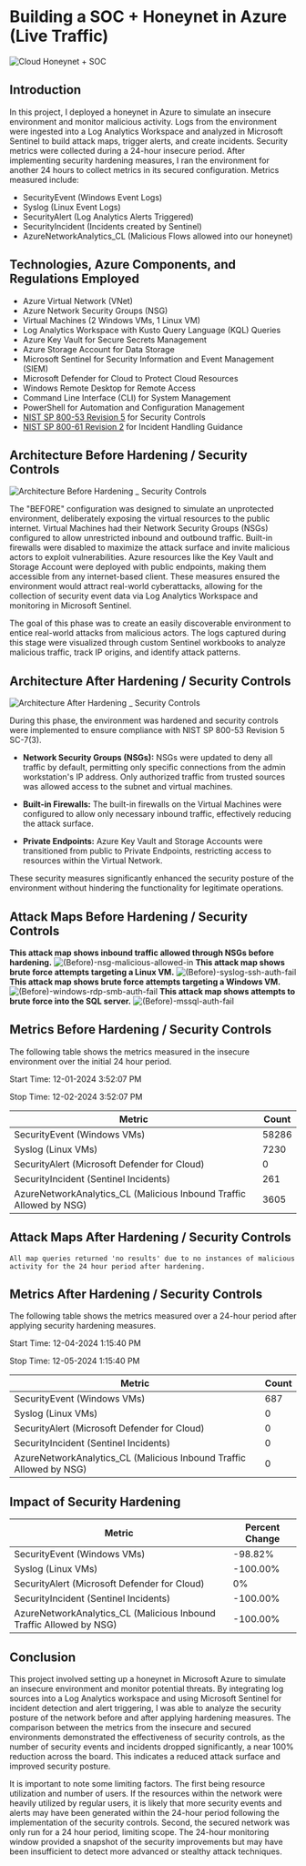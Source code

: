 # Building a SOC + Honeynet in Azure (Live Traffic)
![Cloud Honeynet + SOC](https://github.com/user-attachments/assets/641e6b1d-791b-4641-8a1f-02fb8336c6fc)




## Introduction

In this project, I deployed a honeynet in Azure to simulate an insecure environment and monitor malicious activity. Logs from the environment were ingested into a Log Analytics Workspace and analyzed in Microsoft Sentinel to build attack maps, trigger alerts, and create incidents. Security metrics were collected during a 24-hour insecure period. After implementing security hardening measures, I ran the environment for another 24 hours to collect metrics in its secured configuration. Metrics measured include:

- SecurityEvent (Windows Event Logs)
- Syslog (Linux Event Logs)
- SecurityAlert (Log Analytics Alerts Triggered)
- SecurityIncident (Incidents created by Sentinel)
- AzureNetworkAnalytics_CL (Malicious Flows allowed into our honeynet)

## Technologies, Azure Components, and Regulations Employed

- Azure Virtual Network (VNet)
- Azure Network Security Groups (NSG)
- Virtual Machines (2 Windows VMs, 1 Linux VM)
- Log Analytics Workspace with Kusto Query Language (KQL) Queries
- Azure Key Vault for Secure Secrets Management
- Azure Storage Account for Data Storage
- Microsoft Sentinel for Security Information and Event Management (SIEM)
- Microsoft Defender for Cloud to Protect Cloud Resources
- Windows Remote Desktop for Remote Access
- Command Line Interface (CLI) for System Management
- PowerShell for Automation and Configuration Management
- <a href="https://csrc.nist.gov/pubs/sp/800/53/r5/upd1/final"> NIST SP 800-53 Revision 5</a> for Security Controls
- <a href="https://csrc.nist.gov/pubs/sp/800/61/r2/final"> NIST SP 800-61 Revision 2</a> for Incident Handling Guidance


## Architecture Before Hardening / Security Controls
![Architecture Before Hardening _ Security Controls](https://github.com/user-attachments/assets/e1d5f5ed-c28c-4ad7-9cdb-e5b3ed12b015)

The "BEFORE" configuration was designed to simulate an unprotected environment, deliberately exposing the virtual resources to the public internet. Virtual Machines had their Network Security Groups (NSGs) configured to allow unrestricted inbound and outbound traffic. Built-in firewalls were disabled to maximize the attack surface and invite malicious actors to exploit vulnerabilities. Azure resources like the Key Vault and Storage Account were deployed with public endpoints, making them accessible from any internet-based client. These measures ensured the environment would attract real-world cyberattacks, allowing for the collection of security event data via Log Analytics Workspace and monitoring in Microsoft Sentinel.

The goal of this phase was to create an easily discoverable environment to entice real-world attacks from malicious actors. The logs captured during this stage were visualized through custom Sentinel workbooks to analyze malicious traffic, track IP origins, and identify attack patterns.


## Architecture After Hardening / Security Controls
![Architecture After Hardening _ Security Controls](https://github.com/user-attachments/assets/a0a04c20-2a52-4a45-9dc6-ea088dfcaeb5)

During this phase, the environment was hardened and security controls were implemented to ensure compliance with NIST SP 800-53 Revision 5 SC-7(3).

- **Network Security Groups (NSGs):** NSGs were updated to deny all traffic by default, permitting only specific connections from the admin workstation's IP address. Only authorized traffic from trusted sources was allowed access to the subnet and virtual machines.

- **Built-in Firewalls:** The built-in firewalls on the Virtual Machines were configured to allow only necessary inbound traffic, effectively reducing the attack surface.

- **Private Endpoints:** Azure Key Vault and Storage Accounts were transitioned from public to Private Endpoints, restricting access to resources within the Virtual Network.

These security measures significantly enhanced the security posture of the environment without hindering the functionality for legitimate operations.

## Attack Maps Before Hardening / Security Controls
**This attack map shows inbound traffic allowed through NSGs before hardening.**
![(Before)-nsg-malicious-allowed-in](https://github.com/user-attachments/assets/f5a438a5-e7f1-48a6-9922-ba4781fadad0)
**This attack map shows brute force attempts targeting a Linux VM.**
![(Before)-syslog-ssh-auth-fail](https://github.com/user-attachments/assets/d5de6435-b486-4e81-86a4-cfc759ac934e)
**This attack map shows brute force attempts targeting a Windows VM.**
![(Before)-windows-rdp-smb-auth-fail](https://github.com/user-attachments/assets/dbbdf0d7-94ee-4ff9-ba7a-1b9d7ed21754)
**This attack map shows attempts to brute force into the SQL server.**
![(Before)-mssql-auth-fail](https://github.com/user-attachments/assets/76a58758-6c03-4903-a1dc-0a2e3bde8809)


## Metrics Before Hardening / Security Controls

The following table shows the metrics measured in the insecure environment over the initial 24 hour period.

Start Time: 12-01-2024 3:52:07 PM

Stop Time: 12-02-2024 3:52:07 PM

| Metric                                                             | Count
| ------------------------------------------------------------------ | -----
| SecurityEvent (Windows VMs)                                        | 58286
| Syslog (Linux VMs)                                                 | 7230
| SecurityAlert (Microsoft Defender for Cloud)                       | 0
| SecurityIncident (Sentinel Incidents)                              | 261
| AzureNetworkAnalytics_CL (Malicious Inbound Traffic Allowed by NSG)| 3605

## Attack Maps After Hardening / Security Controls

```All map queries returned 'no results' due to no instances of malicious activity for the 24 hour period after hardening.```

## Metrics After Hardening / Security Controls

The following table shows the metrics measured over a 24-hour period after applying security hardening measures.

Start Time: 12-04-2024 1:15:40 PM

Stop Time:	12-05-2024 1:15:40 PM

| Metric                                                             | Count
| ------------------------------------------------------------------ | -----
| SecurityEvent (Windows VMs)                                        | 687
| Syslog (Linux VMs)                                                 | 0
| SecurityAlert (Microsoft Defender for Cloud)                       | 0
| SecurityIncident (Sentinel Incidents)                              | 0
| AzureNetworkAnalytics_CL (Malicious Inbound Traffic Allowed by NSG)| 0

## Impact of Security Hardening

| Metric                                                             | Percent Change
| ------------------------------------------------------------------ | -----
| SecurityEvent (Windows VMs)                                        | -98.82%
| Syslog (Linux VMs)                                                 | -100.00%
| SecurityAlert (Microsoft Defender for Cloud)                       | 0%
| SecurityIncident (Sentinel Incidents)                              | -100.00%
| AzureNetworkAnalytics_CL (Malicious Inbound Traffic Allowed by NSG)| -100.00%

## Conclusion

This project involved setting up a honeynet in Microsoft Azure to simulate an insecure environment and monitor potential threats. By integrating log sources into a Log Analytics workspace and using Microsoft Sentinel for incident detection and alert triggering, I was able to analyze the security posture of the network before and after applying hardening measures. The comparison between the metrics from the insecure and secured environments demonstrated the effectiveness of security controls, as the number of security events and incidents dropped significantly, a near 100% reduction across the board. This indicates a reduced attack surface and improved security posture.

It is important to note some limiting factors. The first being resource utilization and number of users. If the resources within the network were heavily utilized by regular users, it is likely that more security events and alerts may have been generated within the 24-hour period following the implementation of the security controls. Second, the secured network was only run for a 24 hour period, limiting scope. The 24-hour monitoring window provided a snapshot of the security improvements but may have been insufficient to detect more advanced or stealthy attack techniques.

